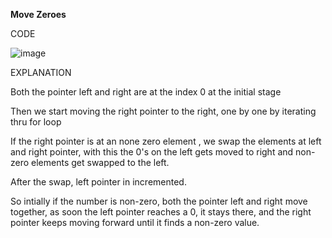**Move Zeroes**

CODE

![image](https://github.com/user-attachments/assets/ee9db041-f5b4-439b-84fc-181d18cdc350)


EXPLANATION 

Both the pointer left and right are at the index 0 at the initial stage

Then we start moving the right pointer to the right, one by one by iterating thru for loop

If the right pointer is at an none zero element , we swap the elements at left and right pointer, with this the 0's on the left gets moved to right and non-zero elements get swapped to the left.

After the swap, left pointer in incremented.

So intially if the number is non-zero, both the pointer left and right move together, as soon the left pointer reaches a 0, it stays there, and the right pointer keeps moving forward until it finds a non-zero value.
